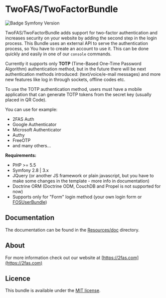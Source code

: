 TwoFAS/TwoFactorBundle
=====================

![Badge Symfony Version](https://img.shields.io/badge/Symfony-2.8%20and%203.x-green.svg)

TwoFAS/TwoFactorBundle adds support for two-factor authentication and increases security on your website by adding the second step in the login process.
This Bundle uses an external API to serve the authentication process, so You have to create an account to use it.
This can be done quickly and easily in one of our `console` commands.
 
Currently it supports only **TOTP** (Time-Based One-Time Password Algorithm) authentication method, but in the future there will be next authentication methods introduced: (text/voice/e-mail messages) and more new features like log in through sockets,
offline codes etc.
 
To use the TOTP authentication method, users must have a mobile application that can generate TOTP tokens from the secret key
(usually placed in QR Code).

You can use for example:

- 2FAS Auth
- Google Authenticator
- Microsoft Authenticator
- Authy
- FreeOTP
- and many others…

**Requirements:** 

- PHP >= 5.5
- Symfony 2.8 | 3.x
- JQuery (or another JS framework or plain javascript, but you have to make some changes in the template - more info in documentation)
- Doctrine ORM (Doctrine ODM, CouchDB and Propel is not supported for now)
- Supports only for "Form" login method (your own login form or [FOSUserBundle](https://github.com/FriendsOfSymfony/FOSUserBundle))

Documentation
-------------
The documentation can be found in the [Resources/doc](Resources/doc/index.md) directory.

About
-----
For more information check out our website at [https://2fas.com](https://2fas.com)

Licence
-------------
This bundle is available under the [MIT license](LICENSE).